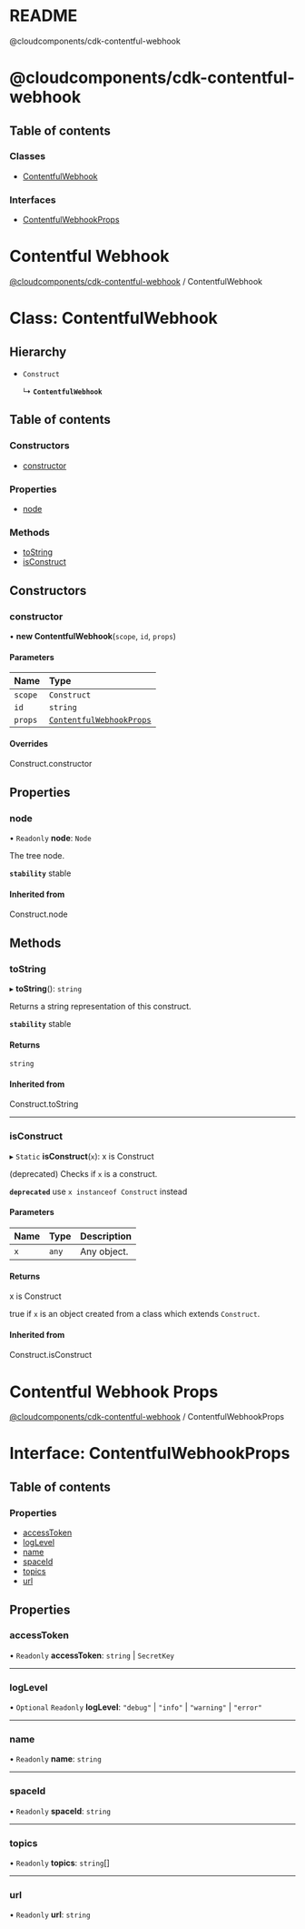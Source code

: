 # README

@cloudcomponents/cdk-contentful-webhook

# @cloudcomponents/cdk-contentful-webhook

## Table of contents

### Classes

- [ContentfulWebhook](#contentful-webhook)

### Interfaces

- [ContentfulWebhookProps](#contentful-webhook-props)

# Contentful Webhook

[@cloudcomponents/cdk-contentful-webhook](#readme) / ContentfulWebhook

# Class: ContentfulWebhook

## Hierarchy

- `Construct`

  ↳ **`ContentfulWebhook`**

## Table of contents

### Constructors

- [constructor](#constructor)

### Properties

- [node](#node)

### Methods

- [toString](#tostring)
- [isConstruct](#isconstruct)

## Constructors

### constructor

• **new ContentfulWebhook**(`scope`, `id`, `props`)

#### Parameters

| Name | Type |
| :------ | :------ |
| `scope` | `Construct` |
| `id` | `string` |
| `props` | [`ContentfulWebhookProps`](#contentful-webhook-props) |

#### Overrides

Construct.constructor

## Properties

### node

• `Readonly` **node**: `Node`

The tree node.

**`stability`** stable

#### Inherited from

Construct.node

## Methods

### toString

▸ **toString**(): `string`

Returns a string representation of this construct.

**`stability`** stable

#### Returns

`string`

#### Inherited from

Construct.toString

___

### isConstruct

▸ `Static` **isConstruct**(`x`): x is Construct

(deprecated) Checks if `x` is a construct.

**`deprecated`** use `x instanceof Construct` instead

#### Parameters

| Name | Type | Description |
| :------ | :------ | :------ |
| `x` | `any` | Any object. |

#### Returns

x is Construct

true if `x` is an object created from a class which extends `Construct`.

#### Inherited from

Construct.isConstruct

# Contentful Webhook Props

[@cloudcomponents/cdk-contentful-webhook](#readme) / ContentfulWebhookProps

# Interface: ContentfulWebhookProps

## Table of contents

### Properties

- [accessToken](#accesstoken)
- [logLevel](#loglevel)
- [name](#name)
- [spaceId](#spaceid)
- [topics](#topics)
- [url](#url)

## Properties

### accessToken

• `Readonly` **accessToken**: `string` \| `SecretKey`

___

### logLevel

• `Optional` `Readonly` **logLevel**: ``"debug"`` \| ``"info"`` \| ``"warning"`` \| ``"error"``

___

### name

• `Readonly` **name**: `string`

___

### spaceId

• `Readonly` **spaceId**: `string`

___

### topics

• `Readonly` **topics**: `string`[]

___

### url

• `Readonly` **url**: `string`
